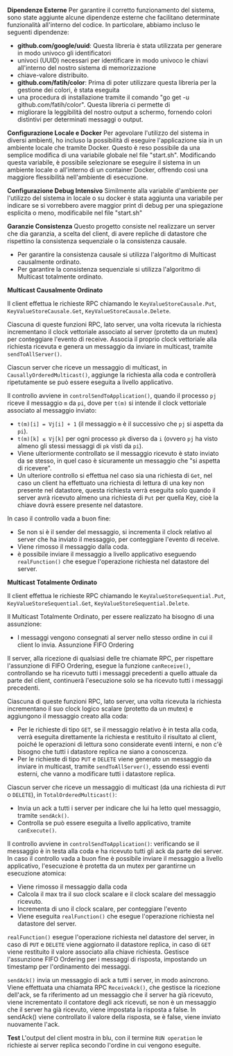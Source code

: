 **Dipendenze Esterne** Per garantire il corretto funzionamento del sistema, sono state aggiunte alcune dipendenze 
esterne che facilitano determinate funzionalità all'interno del codice. 
In particolare, abbiamo incluso le seguenti dipendenze:

*   **github.com/google/uuid**: Questa libreria è stata utilizzata per generare in modo univoco gli identificatori 
* univoci (UUID) necessari per identificare in modo univoco le chiavi all'interno del nostro sistema di memorizzazione 
* chiave-valore distribuito.
*   **github.com/fatih/color**: Prima di poter utilizzare questa libreria per la gestione dei colori, è stata eseguita 
* una procedura di installazione tramite il comando "go get -u github.com/fatih/color". Questa libreria ci permette di 
* migliorare la leggibilità del nostro output a schermo, fornendo colori distintivi per determinati messaggi o output.

**Configurazione Locale e Docker** 
Per agevolare l'utilizzo del sistema in diversi ambienti, ho incluso la possibilità di eseguire l'applicazione sia in 
un ambiente locale che tramite Docker. Questo è reso possibile da una semplice modifica di una variabile globale nel 
file "start.sh". Modificando questa variabile, è possibile selezionare se eseguire il sistema in un ambiente locale 
o all'interno di un container Docker, offrendo così una maggiore flessibilità nell'ambiente di esecuzione.

**Configurazione Debug Intensivo**
Similmente alla variabile d'ambiente per l'utilizzo del sistema in locale o su docker è stata aggiunta una variabile 
per indicare se si vorrebbero avere maggior print di debug per una spiegazione esplicita o meno, modificabile nel file 
"start.sh" 

**Garanzie Consistenza**
Questo progetto consiste nel realizzare un server che dia garanzia, a scelta del client, di avere repliche di datastore
che rispettino la consistenza sequenziale o la consistenza causale. 

- Per garantire la consistenza causale si utilizza l'algoritmo di Multicast causalmente ordinato.
- Per garantire la consistenza sequenziale si utilizza l'algoritmo di Multicast totalmente ordinato.

**Multicast Causalmente Ordinato**

Il client effettua le richieste RPC chiamando le `KeyValueStoreCausale.Put`, `KeyValueStoreCausale.Get`, 
`KeyValueStoreCausale.Delete`.

Ciascuna di queste funzioni RPC, lato server, una volta ricevuta la richiesta incrementano il clock vettoriale 
associato al server (protetto da un mutex) per conteggiare l'evento di receive.
Associa il proprio clock vettoriale alla richiesta ricevuta e genera un messaggio da inviare 
in multicast, tramite `sendToAllServer()`.

Ciascun server che riceve un messaggio di multicast, in `CausallyOrderedMulticast()`, aggiunge la richiesta alla coda e
controllerà ripetutamente se può essere eseguita a livello applicativo.

Il controllo avviene in `controlSendToApplication()`, quando il processo `pj` riceve il messaggio `m` da `pi`, dove per
`t(m)` si intende il clock vettoriale associato al messaggio inviato:
- `t(m)[i] = Vj[i] + 1` (il messaggio `m` è il successivo che `pj` si aspetta da `pi`).
- `t(m)[k] ≤ Vj[k]` per ogni processo `pk` diverso da `i` (ovvero `pj` ha visto almeno gli stessi messaggi di `pk` visti
da `pi`).
- Viene ulteriormente controllato se il messaggio ricevuto è stato inviato da se stesso, in quel caso è sicuramente un 
messaggio che "si aspetta di ricevere".
- Un ulteriore controllo si effettua nel caso sia una richiesta di `Get`, nel caso un client ha effettuato una richiesta
di lettura di una key non presente nel datastore, questa richiesta verrà eseguita solo quando il server avrà ricevuto
almeno una richiesta di `Put` per quella Key, cioè la chiave dovrà essere presente nel datastore. 

In caso il controllo vada a buon fine:
- Se non si è il sender del messaggio, si incrementa il clock relativo al server che ha inviato il messaggio, per 
conteggiare l'evento di receive.
- Viene rimosso il messaggio dalla coda.
- è possibile inviare il messaggio a livello applicativo eseguendo `realFunction()` che esegue l'operazione richiesta
nel datastore del server. 

**Multicast Totalmente Ordinato**

Il client effettua le richieste RPC chiamando le `KeyValueStoreSequential.Put`, `KeyValueStoreSequential.Get`, 
`KeyValueStoreSequential.Delete`.

Il Multicast Totalmente Ordinato, per essere realizzato ha bisogno di una assunzione: 
- I messaggi vengono consegnati al server nello stesso ordine in cui il client lo invia. Assunzione FIFO Ordering

Il server, alla ricezione di qualsiasi delle tre chiamate RPC, per rispettare l'assunzione di FIFO Ordering, esegue la 
funzione `canReceive()`, controllando se ha ricevuto tutti i messaggi precedenti a quello attuale da parte del client, 
continuerà l'esecuzione solo se ha ricevuto tutti i messaggi precedenti.

Ciascuna di queste funzioni RPC, lato server, una volta ricevuta la richiesta incrementano il suo clock logico scalare 
(protetto da un mutex) e aggiungono il messaggio creato alla coda:
- Per le richieste di tipo `GET`, se il messaggio relativo è in testa alla coda, verrà eseguita direttamente la 
richiesta e restituito il risultato al client, poiché le operazioni di lettura sono considerate eventi interni, 
e non c'è bisogno che tutti i datastore replica ne siano a conoscenza.
- Per le richieste di tipo `PUT` e `DELETE` viene generato un messaggio da inviare in multicast, tramite 
`sendToAllServer()`, essendo essi eventi esterni, che vanno a modificare tutti i datastore replica.

Ciascun server che riceve un messaggio di multicast (da una richiesta di `PUT` o `DELETE`), in `TotalOrderedMulticast()`:
- Invia un ack a tutti i server per indicare che lui ha letto quel messaggio, tramite `sendAck()`.
- Controlla se può essere eseguita a livello applicativo, tramite `canExecute()`.

Il controllo avviene in `controlSendToApplication()`: verificando se il messaggio è in testa alla coda e ha ricevuto 
tutti gli ack da parte dei server. 
In caso il controllo vada a buon fine è possibile inviare il messaggio a livello applicativo, l'esecuzione è protetta da
un mutex per garantirne un esecuzione atomica:
- Viene rimosso il messaggio dalla coda 
- Calcola il max tra il suo clock scalare e il clock scalare del messaggio ricevuto.
- Incrementa di uno il clock scalare, per conteggiare l'evento 
- Viene eseguita `realFunction()` che esegue l'operazione richiesta nel datastore del server. 

`realFunction()` esegue l'operazione richiesta nel datastore del server, in caso di `PUT` e `DELETE` viene aggiornato il
datastore replica, in caso di `GET` viene restituito il valore associato alla chiave richiesta.
Gestisce l'assunzione FIFO Ordering per i messaggi di risposta, impostando un timestamp per l'ordinamento dei messaggi.

`sendAck()` invia un messaggio di ack a tutti i server, in modo asincrono.
Viene effettuata una chiamata RPC `ReceiveAck()`, che gestisce la ricezione dell'ack, se fa riferimento ad un messaggio 
che il server ha già ricevuto, viene incrementato il contatore degli ack ricevuti, 
se non è un messaggio che il server ha già ricevuto, viene impostata la risposta a false.
In sendAck() viene controllato il valore della risposta, se è false, viene inviato nuovamente l'ack.

**Test**
L'output del client mostra in blu, con il termine `RUN operation` le richieste ai server replica secondo l'ordine in cui
vengono eseguite. 
